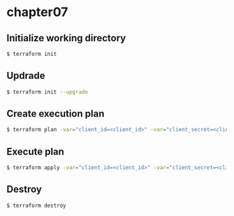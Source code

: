 # chapter07

## Initialize working directory

```sh
$ terraform init
```

## Updrade

```sh
$ terraform init --upgrade
```

## Create execution plan

```sh
$ terraform plan -var="client_id=<client_id>" -var="client_secret=<client_secret>"
```

## Execute plan

```sh
$ terraform apply -var="client_id=<client_id>" -var="client_secret=<client_secret>" -auto-approve
```

## Destroy

```sh
$ terraform destroy
```
